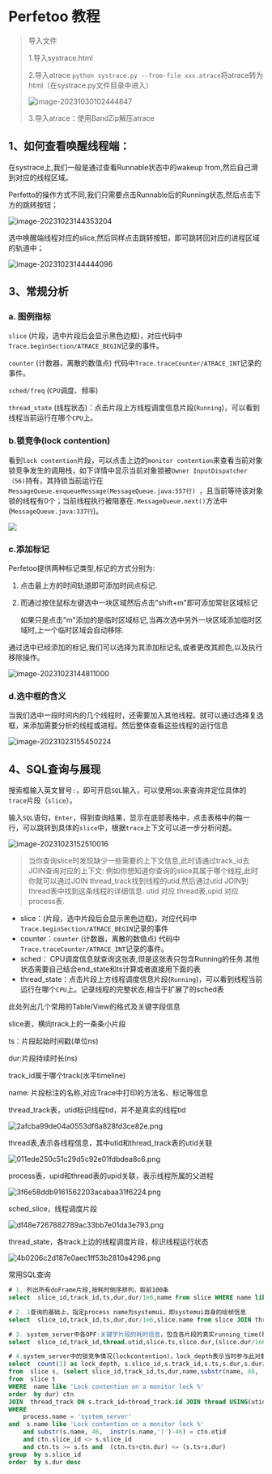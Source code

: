 # Perfetoo 教程

> 导入文件
>
> 1.导入systrace.html
>
> 2.导入atrace `python systrace.py --from-file xxx.atrace`将atrace转为html（在systrace.py文件目录中进入）
>
> ![image-20231030102444847](../img/image-20231030102444847.png)
>
> 3.导入atrace：使用BandZip解压atrace

## 1、如何查看唤醒线程端：

在systrace上,我们一般是通过查看Runnable状态中的wakeup from,然后自己滑到对应的线程区域。

Perfetto的操作方式不同,我们只需要点击Runnable后的Running状态,然后点击下方的跳转按钮；



![image-20231023144353204](../img/image-20231023144353204.png)

选中唤醒端线程对应的slice,然后同样点击跳转按钮，即可跳转回对应的进程区域的轨道中；

![image-20231023144444096](../img/image-20231023144444096.png)



## 3、常规分析

### a. 图例指标

`slice` (片段，选中片段后会显示黑色边框)，对应代码中`Trace.beginSection/ATRACE_BEGIN`记录的事件。

`counter` (计数器，离散的数值点) 代码中`Trace.traceCounter/ATRACE_INT`记录的事件。

`sched/freq` (`CPU`调度、频率)

`thread_state` (线程状态)：点击片段上方线程调度信息片段(`Running`)，可以看到线程当前运行在哪个`CPU`上。

### b.锁竞争(lock contention)

看到`lock contention`片段，可以点击上边的`monitor contention`来查看当前对象锁竞争发生的调用栈，如下详情中显示当前对象锁被`Owner InputDispatcher（56)`持有，其持锁当前运行在`MessageQueue.enqueueMessage(MessageQueue.java:557行) `，且当前等待该对象锁的线程有0个；当前线程执行被阻塞在`.MessageQueue.next()`方法中(`MessageQueue.java:337行`)。



![	](../img/image-20231023151400555.png)

### c.添加标记

Perfetoo提供两种标记类型,标记的方式分别为:

1.  点击最上方的时间轨道即可添加时间点标记.

2. 而通过按住鼠标左键选中一块区域然后点击"shift+m"即可添加常驻区域标记

   如果只是点击"m"添加的是临时区域标记,当再次选中另外一块区域添加临时区域时,上一个临时区域会自动移除.

通过选中已经添加的标记,我们可以选择为其添加标记名,或者更改其颜色,以及执行移除操作。

![image-20231023144811000](../img/image-20231023144811000.png)

### d.选中框的含义

当我们选中一段时间内的几个线程时，还需要加入其他线程。就可以通过选择复选框，来添加需要分析的线程或进程。然后整体查看这些线程的运行信息

![image-20231023155450224](../img/image-20231023155450224.png)

## 4、SQL查询与展现

搜索框输入英文冒号`:`，即可开启`SQL`输入，可以使用`SQL`来查询并定位具体的`trace`片段（`slice`）。

输入`SQL`语句，`Enter`，得到查询结果，显示在底部表格中，点击表格中的每一行，可以跳转到具体的`slice`中，根据`trace`上下文可以进一步分析问题。

![image-20231023152510016](../img/image-20231023152510016.png)

>当你查询slice时发现缺少一些需要的上下文信息,此时请通过track_id去JOIN查询对应的上下文: 例如你想知道你查询的slice其属于哪个线程,此时你就可以通过JOIN thread_track找到线程的utid,然后通过utid JOIN到thread表中找到这条线程的详细信息.
>utid 对应 thread表,upid 对应 process表.

- slice：(片段，选中片段后会显示黑色边框)，对应代码中`Trace.beginSection/ATRACE_BEGIN`记录的事件
- counter：`counter` (计数器，离散的数值点) 代码中`Trace.traceCounter/ATRACE_INT`记录的事件。
- sched： CPU调度信息就查询这张表,但是这张表只包含Running的任务.其他状态需要自己结合end_state和ts计算或者直接用下面的表
- thread_state：点击片段上方线程调度信息片段(`Running`)，可以看到线程当前运行在哪个`CPU`上。记录线程的完整状态,相当于扩展了的sched表



此处列出几个常用的Table/View的格式及关键字段信息 

slice表，横向track上的一条条小片段

ts：片段起始时间戳(单位ns)

dur:片段持续时长(ns)

track_id属于哪个track(水平timeline)

name: 片段标注的名称,对应Trace中打印的方法名、标记等信息



thread_track表，utid标识线程tid，并不是真实的线程tid

![2afcba99de04a0553df6a828fd3ce82e.png](../img/2afcba99de04a0553df6a828fd3ce82e.png)

thread表,表示各线程信息，其中utid和thread_track表的utid关联

![011ede250c51c29d5c92e01fdbdea8c6.png](../img/011ede250c51c29d5c92e01fdbdea8c6.png)

process表，upid和thread表的upid关联，表示线程所属的父进程

![3f6e58ddb9161562203acabaa31f6224.png](../img/3f6e58ddb9161562203acabaa31f6224.png)

sched_slice，线程调度片段

![df48e7267882789ac33bb7e01da3e793.png](../img/df48e7267882789ac33bb7e01da3e793.png)

thread_state，各track上边的线程调度片段，标识线程运行状态

![4b0206c2d187e0aec1ff53b2810a4296.png](../img/4b0206c2d187e0aec1ff53b2810a4296.png)



常用SQL查询

```sql
# 1. 列出所有doFrame片段,按耗时倒序排列，取前100条
select  slice_id,track_id,ts,dur,dur/1e6,name from slice WHERE name like '%doFrame%'  order by dur desc limit 100

# 2. 1查询的基础上，指定process name为systemui，即systemui自身的绘帧信息
select  slice_id,track_id,ts,dur,dur/1e6,slice.name from slice JOIN thread_track ON  slice.track_id = thread_track.id JOIN thread USING(utid) JOIN process  USING(upid) WHERE process.name = 'com.android.systemui' and slice.name like  '%doFrame%' order by dur desc limit 100

# 3. system_server中各OPF:关键字片段的耗时信息，包含各片段的真实running_time(每个slice可能有一段时间running，一段时间sleep，一段时间runnable，需要借助thread_state表来查询slice中各调度时间片的状态)
select  slice_id,track_id,thread.utid,slice.ts,slice.dur,(slice.dur/1e6) as dur_ms,  (select total(case when thread_state.ts < slice.ts then  MIN(slice.ts+slice.dur,thread_state.ts+thread_state.dur)-slice.ts when  (thread_state.ts+thread_state.dur) > (slice.ts+slice.dur) then  (slice.ts+slice.dur-MAX(thread_state.ts,slice.ts)) else thread_state.dur end)  from thread_state where thread_state.utid=thread.utid and  thread_state.state='Running' and thread_state.ts < (slice.ts+slice.dur)  and (thread_state.ts+thread_state.dur) > slice.ts)/1e6 as  total_running,slice.name from slice JOIN thread_track ON slice.track_id =  thread_track.id JOIN thread USING(utid) JOIN process USING(upid) WHERE  process.name='system_server' and slice.name like 'OPF:%' order by slice.dur  desc limit 400

# 4.system_server中的锁竞争情况(lockcontention)，lock_depth表示当时参与此对象锁竞争的线程个数
select  count(1) as lock_depth, s.slice_id,s.track_id,s.ts,s.dur,s.dur/1e6 as  dur_ms,ctn.otid,s.name
from  slice s, (select slice_id,track_id,ts,dur,name,substr(name, 46,  instr(name,')')-46) as otid
from  slice t
WHERE  name like 'Lock contention on a monitor lock %'
order  by dur) ctn
JOIN  thread_track ON s.track_id=thread_track.id JOIN thread USING(utid) JOIN  process USING(upid)
WHERE
    process.name = 'system_server'
and  s.name like 'Lock contention on a monitor lock %'
    and substr(s.name, 46,  instr(s.name,')')-46) = ctn.otid
    and ctn.slice_id <> s.slice_id
    and ctn.ts >= s.ts and  (ctn.ts+ctn.dur) <= (s.ts+s.dur)
group  by s.slice_id
order  by s.dur desc
```



